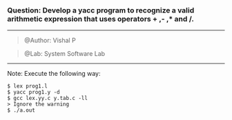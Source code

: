 ### Question: Develop a yacc program to recognize a valid arithmetic expression that uses operators + ,- ,* and /.

**************************
> @Author: Vishal P

> @Lab: System Software Lab
**************************

Note: Execute the following way:
```
$ lex prog1.l
$ yacc prog1.y -d
$ gcc lex.yy.c y.tab.c -ll
> Ignore the warning
$ ./a.out
```
